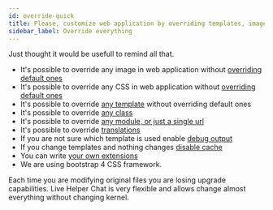 ```yaml
---
id: override-quick
title: Please, customize web application by overriding templates, images, css.
sidebar_label: Override everything
---
```


Just thought it would be usefull to remind all that.

* It's possible to override any image in web application without [overriding default ones](development/unbrand.md#how-to-change-logo)
* It's possible to override any CSS in web application without [overriding default ones](development/unbrand.md)
* It's possible to override [any template](extending/overriding-templates.md) without overriding default ones
* It's possible to override [any class](development/override-class.md)
* It's possible to override [any module, or just a single url](extending/override-module.md)
* It's possible to override [translations](language.md#how-to-override-default-translations)
* If you are not sure which template is used enable [debug output](debug.md)
* If you change templates and nothing changes [disable cache](debug.md#disabling-cache)
* You can write [your own extensions](extending/writing-extension.md)
* We are using bootstrap 4 CSS framework.

Each time you are modifying original files you are losing upgrade capabilities. Live Helper Chat is very flexible and allows change almost everything without changing kernel.